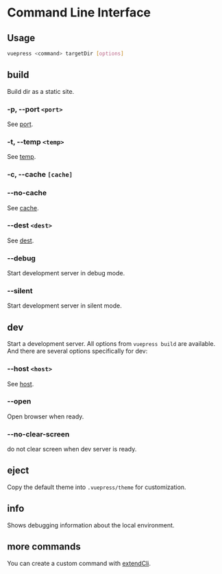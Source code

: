 # Command Line Interface

## Usage

```bash
vuepress <command> targetDir [options]
```

## build

Build dir as a static site.

### -p, --port `<port>`
See [port](../config/README.md#port).

### -t, --temp `<temp>`
See [temp](../config/README.md#temp).

### -c, --cache `[cache]`
### --no-cache
See [cache](../config/README.md#cache).

### --dest `<dest>`
See [dest](../config/README.md#dest).

### --debug
Start development server in debug mode.

### --silent
Start development server in silent mode.

## dev

Start a development server. All options from `vuepress build` are available. And there are several options specifically for dev:

### --host `<host>`
See [host](../config/README.md#host).

### --open
Open browser when ready.

### --no-clear-screen
do not clear screen when dev server is ready.

## eject

Copy the default theme into `.vuepress/theme` for customization.

## info

Shows debugging information about the local environment.

## more commands

You can create a custom command with [extendCli](../plugin/option-api.md#extendcli).
